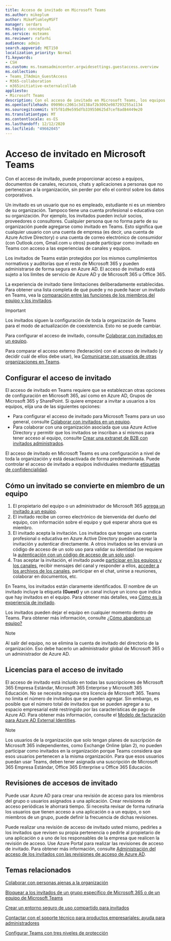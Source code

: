 ```yaml
---
title: Acceso de invitado en Microsoft Teams
ms.author: mikeplum
author: MikePlumleyMSFT
manager: serdars
ms.topic: conceptual
ms.service: msteams
ms.reviewer: rafarhi
audience: admin
search.appverid: MET150
localization_priority: Normal
f1.keywords:
- CSH
ms.custom: ms.teamsadmincenter.orgwidesettings.guestaccess.overview
ms.collection:
- Teams_ITAdmin_GuestAccess
- M365-collaboration
- m365initiative-externalcollab
appliesto:
- Microsoft Teams
description: Con el acceso de invitado en Microsoft Teams, los equipos de su organización pueden colaborar con personas que no pertenecen a la organización al concederles acceso a equipos y canales.
ms.openlocfilehash: 09090cc2061c3d138af2b3092e987293255a1134
ms.sourcegitcommit: 975f81d9e595dfb339550625d7cef8ad84449e20
ms.translationtype: MT
ms.contentlocale: es-ES
ms.lasthandoff: 12/12/2020
ms.locfileid: "49662045"
---
```

# <a name="guest-access-in-microsoft-teams"></a>Acceso de invitado en Microsoft Teams

Con el acceso de invitado, puede proporcionar acceso a equipos, documentos de canales, recursos, chats y aplicaciones a personas que no pertenezcan a la organización, sin perder por ello el control sobre los datos corporativos.

Un invitado es un usuario que no es empleado, estudiante ni es un miembro de su organización. Tampoco tiene una cuenta profesional o educativa con su organización. Por ejemplo, los invitados pueden incluir socios, proveedores o consultores. Cualquier persona que no forma parte de su organización puede agregarse como invitado en Teams. Esto significa que cualquier usuario con una cuenta de empresa (es decir, una cuenta de Azure Active Directory) o una cuenta de correo electrónico de consumidor (con Outlook.com, Gmail.com u otros) puede participar como invitado en Teams con acceso a las experiencias de canales y equipos.

Los invitados de Teams están protegidos por los mismos cumplimientos normativos y auditorías que el resto de Microsoft 365 y pueden administrarse de forma segura en Azure AD. El acceso de invitado está sujeto a los límites de servicio de Azure AD y de Microsoft 365 u Office 365.

La experiencia de invitado tiene limitaciones deliberadamente establecidas. Para obtener una lista completa de qué puede y no puede hacer un invitado en Teams, vea la [comparación entre las funciones de los miembros del equipo y los invitados](guest-experience.md#comparison-of-team-member-and-guest-capabilities).

> [!IMPORTANT]
> Los invitados siguen la configuración de toda la organización de Teams para el modo de actualización de coexistencia. Esto no se puede cambiar.

Para configurar el acceso de invitado, consulte [Colaborar con invitados en un equipo](https://docs.microsoft.com/microsoft-365/solutions/collaborate-as-team). 

Para comparar el acceso externo (federación) con el acceso de invitado (y decidir cuál de ellos debe usar), lea [Comunicarse con usuarios de otras organizaciones en Teams](communicate-with-users-from-other-organizations.md).

## <a name="set-up-guest-access"></a>Configurar el acceso de invitado

El acceso de invitado en Teams requiere que se establezcan otras opciones de configuración en Microsoft 365, así como en Azure AD, Grupos de Microsoft 365 y SharePoint. Si quiere empezar a invitar a usuarios a los equipos, elija una de las siguientes opciones:

- Para configurar el acceso de invitado para Microsoft Teams para un uso general, consulte [Colaborar con invitados en un equipo](https://docs.microsoft.com/microsoft-365/solutions/collaborate-as-team).
- Para colaborar con una organización asociada que usa Azure Active Directory y permitir que los invitados se inscriban a sí mismos para tener acceso al equipo, consulte [Crear una extranet de B2B con invitados administrados](https://docs.microsoft.com/microsoft-365/solutions/b2b-extranet).

El acceso de invitado en Microsoft Teams es una configuración a nivel de toda la organización y está desactivada de forma predeterminada. Puede controlar el acceso de invitado a equipos individuales mediante [etiquetas de confidencialidad](https://docs.microsoft.com/microsoft-365/compliance/sensitivity-labels-teams-groups-sites).

## <a name="how-a-guest-becomes-a-member-of-a-team"></a>Cómo un invitado se convierte en miembro de un equipo

1. El propietario del equipo o un administrador de Microsoft 365 [agrega un invitado a un equipo](https://support.office.com/article/add-guests-to-a-team-fccb4fa6-f864-4508-bdde-256e7384a14f).
2. El invitado recibe un correo electrónico de bienvenida del dueño del equipo, con información sobre el equipo y qué esperar ahora que es miembro.
3. El invitado acepta la invitación.
  Los invitados que tengan una cuenta profesional o educativa en Azure Active Directory pueden aceptar la invitación y autenticar directamente. A otros invitados se les enviará un código de acceso de un solo uso para validar su identidad (se requiere la [autenticación con un código de acceso de un solo uso](https://docs.microsoft.com/azure/active-directory/external-identities/one-time-passcode)).
4. Tras aceptar la invitación, el invitado puede [participar en los equipos y los canales](https://support.office.com/article/df38ae23-8f85-46d3-b071-cb11b9de5499), recibir mensajes del canal y responder a ellos, [acceder a los archivos de los canales](https://support.office.com/article/access-files-in-channels-c593c78a-27c4-4661-a598-682baa30ca7e), participar en el chat, unirse a reuniones, colaborar en documentos, etc. 

En Teams, los invitados están claramente identificados. El nombre de un invitado incluye la etiqueta **(Guest)** y un canal incluye un icono que indica que hay invitados en el equipo. Para obtener más detalles, vea [Cómo es la experiencia de invitado](guest-experience.md).
  
Los invitados pueden dejar el equipo en cualquier momento dentro de Teams. Para obtener más información, consulte [¿Cómo abandono un equipo?](https://support.office.com/article/leave-a-team-e481005d-3ec6-4694-b300-375472ba4076)

> [!NOTE]
> Al salir del equipo, no se elimina la cuenta de invitado del directorio de la organización. Eso debe hacerlo un administrador global de Microsoft 365 o un administrador de Azure AD.

## <a name="licensing-for-guest-access"></a>Licencias para el acceso de invitado

El acceso de invitado está incluido en todas las suscripciones de Microsoft 365 Empresa Estándar, Microsoft 365 Enterprise y Microsoft 365 Educación. No se necesita ninguna otra licencia de Microsoft 365. Teams no limita el número de invitados que se pueden agregar. Sin embargo, es posible que el número total de invitados que se pueden agregar a su espacio empresarial esté restringido por las características de pago de Azure AD. Para obtener más información, consulte el [Modelo de facturación para Azure AD External Identities](https://docs.microsoft.com/azure/active-directory/b2b/licensing-guidance).

> [!NOTE]
> Los usuarios de la organización que solo tengan planes de suscripción de Microsoft 365 independientes, como Exchange Online (plan 2), no pueden participar como invitados en la organización porque Teams considera que esos usuarios pertenecen a la misma organización. Para que esos usuarios puedan usar Teams, deben tener asignada una suscripción de Microsoft 365 Empresa Estándar, Office 365 Enterprise u Office 365 Educación. 

## <a name="guest-access-reviews"></a>Revisiones de accesos de invitado

Puede usar Azure AD para crear una revisión de acceso para los miembros del grupo o usuarios asignados a una aplicación. Crear revisiones de acceso periódicas le ahorrará tiempo. Si necesita revisar de forma rutinaria los usuarios que tienen acceso a una aplicación o a un equipo, o son miembros de un grupo, puede definir la frecuencia de dichas revisiones. 

Puede realizar una revisión de acceso de invitado usted mismo, pedirles a los invitados que revisen su propia pertenencia o pedirle al propietario de una aplicación o a uno de los responsables de la empresa que realicen la revisión de acceso. Use Azure Portal para realizar las revisiones de acceso de invitado. Para obtener más información, consulte [Administración del acceso de los invitados con las revisiones de acceso de Azure AD](https://docs.microsoft.com/azure/active-directory/governance/manage-guest-access-with-access-reviews).

## <a name="related-topics"></a>Temas relacionados

[Colaborar con personas ajenas a la organización](https://docs.microsoft.com/microsoft-365/solutions/collaborate-with-people-outside-your-organization)

[Bloquear a los invitados de un grupo específico de Microsoft 365 o de un equipo de Microsoft Teams](https://docs.microsoft.com/microsoft-365/solutions/per-group-guest-access)

[Crear un entorno seguro de uso compartido para invitados](https://docs.microsoft.com/microsoft-365/solutions/create-secure-guest-sharing-environment)

[Contactar con el soporte técnico para productos empresariales: ayuda para administradores](https://docs.microsoft.com/microsoft-365/admin/contact-support-for-business-products)

[Configurar Teams con tres niveles de protección](https://docs.microsoft.com/microsoft-365/solutions/configure-teams-three-tiers-protection)
